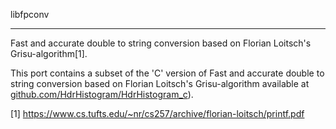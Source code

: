 libfpconv

----------------------------------------------

Fast and accurate double to string conversion based on Florian Loitsch's Grisu-algorithm[1].

This port contains a subset of the 'C' version of Fast and accurate double to string conversion based on Florian Loitsch's Grisu-algorithm available at [github.com/HdrHistogram/HdrHistogram_c](https://github.com/night-shift/fpconv)).

[1] https://www.cs.tufts.edu/~nr/cs257/archive/florian-loitsch/printf.pdf

